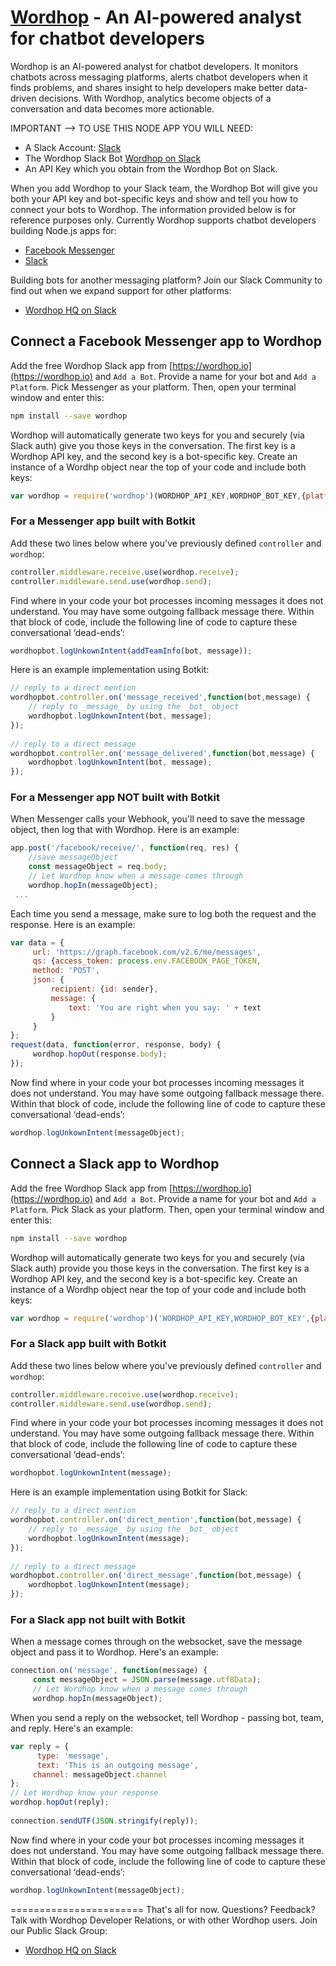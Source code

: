 # [Wordhop](https://wordhop.io) - An AI-powered analyst for chatbot developers

Wordhop is an AI-powered analyst for chatbot developers. It monitors chatbots across messaging platforms, alerts chatbot developers when it finds problems, and shares insight to help developers make better data-driven decisions. With Wordhop, analytics become objects of a conversation and data becomes more actionable.

IMPORTANT --> TO USE THIS NODE APP YOU WILL NEED:
* A Slack Account: [Slack](https://api.slack.com)
* The Wordhop Slack Bot [Wordhop on Slack](https://wordhop.io)
* An API Key which you obtain from the Wordhop Bot on Slack. 

When you add Wordhop to your Slack team, the Wordhop Bot will give you both your API key and bot-specific keys and show and tell you how to connect your bots to Wordhop.  The information provided below is for reference purposes only.  Currently Wordhop supports chatbot developers building Node.js apps for:

* [Facebook Messenger](https://developers.facebook.com)
* [Slack](https://api.slack.com)

Building bots for another messaging platform?  Join our Slack Community to find out when we expand support for other platforms:

* [Wordhop HQ on Slack](https://hq.wordhop.io)

## Connect a Facebook Messenger app to Wordhop

Add the free Wordhop Slack app from [https://wordhop.io](https://wordhop.io) and `Add a Bot`.  Provide a name for your bot and `Add a Platform`.  Pick Messenger as your platform. Then, open your terminal window and enter this:

```bash
npm install --save wordhop
```

Wordhop will automatically generate two keys for you and securely (via Slack auth) give you those keys in the conversation. The first key is a Wordhop API key, and the second key is a bot-specific key.  Create an instance of a Wordhp object near the top of your code and include both keys:  

```javascript
var wordhop = require('wordhop')(WORDHOP_API_KEY,WORDHOP_BOT_KEY,{platform:'messenger'})
```

### For a Messenger app built with Botkit

Add these two lines below where you've previously defined `controller` and `wordhop`:

```javascript
controller.middleware.receive.use(wordhop.receive); 
controller.middleware.send.use(wordhop.send); 
```

Find where in your code your bot processes incoming messages it does not understand. You may have some outgoing fallback message there. Within that block of code, include the following line of code to capture these conversational ‘dead-ends’:

```javascript
wordhopbot.logUnkownIntent(addTeamInfo(bot, message));
```

Here is an example implementation using Botkit:

```javascript
// reply to a direct mention 
wordhopbot.controller.on('message_received',function(bot,message) { 
    // reply to _message_ by using the _bot_ object 
    wordhopbot.logUnkownIntent(bot, message); 
}); 
     
// reply to a direct message 
wordhopbot.controller.on('message_delivered',function(bot,message) { 
    wordhopbot.logUnkownIntent(bot, message); 
});
```

### For a Messenger app NOT built with Botkit


When Messenger calls your Webhook, you'll need to save the message object, then log that with Wordhop. Here is an example:

```javascript
app.post('/facebook/receive/', function(req, res) {
    //save messageObject
    const messageObject = req.body; 
    // Let Wordhop know when a message comes through 
    wordhop.hopIn(messageObject);
 ...
```

Each time you send a message, make sure to log both the request and the response. Here is an example:
```javascript
var data = { 
     url: 'https://graph.facebook.com/v2.6/me/messages', 
     qs: {access_token: process.env.FACEBOOK_PAGE_TOKEN, 
     method: 'POST', 
     json: { 
         recipient: {id: sender}, 
         message: { 
             text: 'You are right when you say: ' + text 
         } 
     } 
}; 
request(data, function(error, response, body) { 
     wordhop.hopOut(response.body); 
});
```

Now find where in your code your bot processes incoming messages it does not understand. You may have some outgoing fallback message there. Within that block of code, include the following line of code to capture these conversational ‘dead-ends’:

```javascript
wordhop.logUnkownIntent(messageObject);
```

## Connect a Slack app to Wordhop

Add the free Wordhop Slack app from [https://wordhop.io](https://wordhop.io) and  `Add a Bot`.  Provide a name for your bot and  `Add a Platform`.  Pick Slack as your platform. Then, open your terminal window and enter this:

```bash
npm install --save wordhop
```

Wordhop will automatically generate two keys for you and securely (via Slack auth) provide you those keys in the conversation. The first key is a Wordhop API key, and the second key is a bot-specific key.  Create an instance of a Wordhp object near the top of your code and include both keys:  

```javascript
var wordhop = require('wordhop')('WORDHOP_API_KEY,WORDHOP_BOT_KEY',{platform:'slack'});
```


### For a Slack app built with Botkit

Add these two lines below where you've previously defined `controller` and `wordhop`:

```javascript
controller.middleware.receive.use(wordhop.receive); 
controller.middleware.send.use(wordhop.send); 
```

Find where in your code your bot processes incoming messages it does not understand. You may have some outgoing fallback message there. Within that block of code, include the following line of code to capture these conversational ‘dead-ends’:

```javascript
wordhopbot.logUnkownIntent(message);
```

Here is an example implementation using Botkit for Slack:

```javascript
// reply to a direct mention 
wordhopbot.controller.on('direct_mention',function(bot,message) { 
    // reply to _message_ by using the _bot_ object 
    wordhopbot.logUnkownIntent(message); 
}); 
     
// reply to a direct message 
wordhopbot.controller.on('direct_message',function(bot,message) { 
    wordhopbot.logUnkownIntent(message); 
});
```

### For a Slack app not built with Botkit

When a message comes through on the websocket, save the message object and pass it to Wordhop. Here's an example:

```javascript
connection.on('message', function(message) { 
     const messageObject = JSON.parse(message.utf8Data); 
     // Let Wordhop know when a message comes through 
     wordhop.hopIn(messageObject);
```

When you send a reply on the websocket, tell Wordhop - passing bot, team, and reply. Here's an example:

```javascript
var reply = { 
      type: 'message', 
      text: 'This is an outgoing message', 
     channel: messageObject.channel 
}; 
// Let Wordhop know your response 
wordhop.hopOut(reply); 
 
connection.sendUTF(JSON.stringify(reply));
```

Now find where in your code your bot processes incoming messages it does not understand. You may have some outgoing fallback message there. Within that block of code, include the following line of code to capture these conversational ‘dead-ends’:

```javascript
wordhop.logUnkownIntent(messageObject);
```

=======================
That's all for now. Questions?  Feedback?  Talk with Wordhop Developer Relations, or with other Wordhop users. Join our Public Slack Group:
* [Wordhop HQ on Slack](https://hq.wordhop.io)


